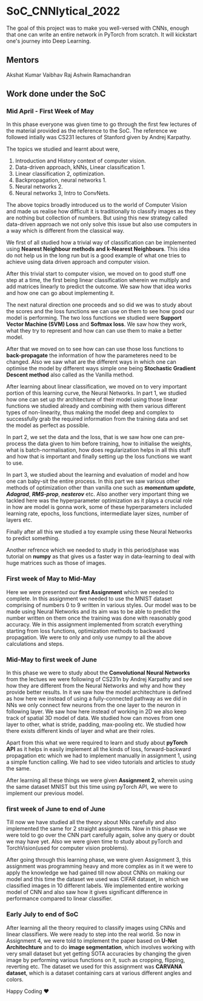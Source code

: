 # SoC_CNNlytical_2022
The goal of this project was to make you well-versed with CNNs, enough that one can write an entire network in PyTorch from scratch. It will kickstart one's journey into Deep Learning.

## Mentors
Akshat Kumar
Vaibhav Raj
Ashwin Ramachandran

## Work done under the SoC
### Mid April - First Week of May
In this phase everyone was given time to go through the first few lectures of the material provided as the reference to the SoC. The reference we followed intially was CS231 lectures of Stanford given by Andrej Karpathy.

The topics we studied and learnt about were,
1. Introduction and History context of computer vision.
2. Data-driven approach, kNNs, Linear classification 1.
3. Linear classification 2, optimization.
4. Backpropagation, neural networks 1.
5. Neural networks 2.
6. Neural networks 3, Intro to ConvNets.

The above topics broadly introduced us to the world of Computer Vision and made us realise how difficult it is traditionally to classify images as they are nothing but collection of numbers. But using this new strategy called data-driven approach we not only solve this issue but also use computers in a way which is different from the classical way.

We first of all studied how a trivial way of classification can be implemented using **Nearest Neighbour methods and k-Nearest Neighbours**. This idea do not help us in the long run but is a good example of what one tries to achieve using data driven approach and computer vision.

After this trivial start to computer vision, we moved on to good stuff one step at a time, the first being linear classification wherein we multiply and add matrices linearly to predict the outcome. We saw how that idea works and how one can go about implementing it.

The next natural direction one proceeds and so did we was to study about the scores and the loss functions we can use on them to see how good our model is performing. The two loss functions we studied were **Support Vector Machine (SVM) Loss** and **Softmax loss**. We saw how they work, what they try to represent and how can can use them to make a better model.

After that we moved on to see how can can use those loss functions to **back-propagate** the information of how the parameteres need to be changed. Also we saw what are the different ways in which one can optimise the model by different ways simple one being **Stochastic Gradient Descent method** also called as the Vanilla method.

After learning about linear classification, we moved on to very important portion of this learning curve, the Neural Networks.
In part 1, we studied how one can set up thr architecture of their model using those linear functions we studied already and combining with them various different types of non-linearity, thus making the model deep and complex to successfully grab the required information from the training data and set the model as perfect as possible.

In part 2, we set the data and the loss, that is we saw how one can pre-process the data given to him before training, how to initialise the weights, what is batch-normalisation, how does regularization helps in all this stuff and how that is important and finally setting up the loss functions we want to use.

In part 3, we studied about the learning and evaluation of model and how one can baby-sit the entire process. In this part we saw various other methods of optimization other than vanilla one such as ***momentum update***, ***Adagrad***, ***RMS-prop***, ***nesterov*** etc. Also another very important thing we tackled here was the hyperparameter optimization as it plays a crucial role in how are model is gonna work, some of these hyperparameters included learning rate, epochs, loss functions, intermediate layer sizes, number of layers etc.

Finally after all this we studied a toy example using these Neural Networks to predict something.

Another refrence which we needed to study in this period/phase was tutorial on **numpy** as that gives us a faster way in data-learning to deal with huge matrices such as those of images.

### First week of May to Mid-May
Here we were presented our **first Assignment** which we needed to complete. In this assignment we needed to use the MNIST dataset comprising of numbers 0 to 9 written in various styles. Our model was to be made using Neural Networks and its aim was to be able to predict the number written on them once the training was done with reasonably good accuracy.
We in this assignment implemented from scratch everything starting from loss functions, optimization methods to backward propagation. We were to only and only use numpy to all the above calculations and steps.

### Mid-May to first week of June
In this phase we were to study about the **Convolutional Neural Networks** from the lectues we were following of CS231n by Andrej Karpathy and see how they are different from the Neural Networks and why and how they provide better results.
In it we saw how the model architechture is defined as how here we instead of using a fully-connected pathway as we did in NNs we only connect few neurons from the one layer to the neuron in following layer. We saw how here instead of working in 2D we also keep track of spatial 3D model of data.
We studied how can moves from one layer to other, what is stride, padding, max-pooling etc. We studied how there exists different kinds of layer and what are their roles.

Apart from this what we were required to learn and study about **pyTorch API** as it helps in easily implement all the kinds of loss, forward-backward propagation etc which we had to implement manually in assignment 1, using a simple function calling.
We had to see video tutorials and articles to study the same.

After learning all these things we were given **Assignment 2**, wherein using the same dataset MNIST but this time using pyTorch API, we were to implement our previous model. 

### first week of June to end of June
Till now we have studied all the theory about NNs carefully and also implemented the same for 2 straight assignments. Now in this phase we were told to go over the CNN part carefully again, solve any query or doubt we may have yet. 
Also we were given time to study about pyTorch and TorchVision(used for computer vision problems). 

After going through this learning phase, we were given Assignment 3, this assignment was programming heavy and more complex as in it we were to apply the knowledge we had gained till now about CNNs on making our model and this time the dataset we used was CIFAR dataset, in which we classified images in 10 different labels.
We implemented entire working model of CNN and also saw how it gives significant difference in performance compared to linear classifier.

### Early July to end of SoC
After learning all the theory required to classify images using CNNs and linear classifiers. We were ready to step into the real world. So now in Assignment 4, we were told to implement the paper based on **U-Net Architechture** and to do **image segmentation**, which involves working with very small dataset but yet getting SOTA accuracies by changing the given image by performing various functions on it, such as cropping, flipping, reverting etc. 
The dataset we used for this assignment was **CARVANA dataset**, which is a dataset containing cars at various different angles and colors.

Happy Coding ♥️

